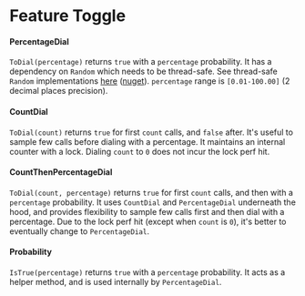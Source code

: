 # Feature Toggle

#### PercentageDial

`ToDial(percentage)` returns `true` with a `percentage` probability. It has a dependency on `Random` which needs to be thread-safe. See thread-safe `Random` implementations [here](https://github.com/rmandvikar/random2) ([nuget](https://www.nuget.org/packages/rm.Random2)). `percentage` range is `[0.01-100.00]` (2 decimal places precision).

#### CountDial

`ToDial(count)` returns `true` for first `count` calls, and `false` after. It's useful to sample few calls before dialing with a percentage. It maintains an internal counter with a lock. Dialing `count` to `0` does not incur the lock perf hit.

#### CountThenPercentageDial

`ToDial(count, percentage)` returns `true` for first `count` calls, and then with a `percentage` probability. It uses `CountDial` and `PercentageDial` underneath the hood, and provides flexibility to sample few calls first and then dial with a percentage. Due to the lock perf hit (except when `count` is `0`), it's better to eventually change to `PercentageDial`.

#### Probability

`IsTrue(percentage)` returns `true` with a `percentage` probability. It acts as a helper method, and is used internally by `PercentageDial`.

